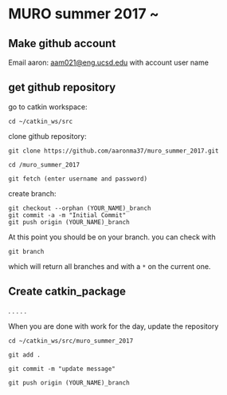 # MURO summer 2017 ~

## Make github account

Email aaron: aam021@eng.ucsd.edu with account user name

## get github repository

go to catkin workspace:

`cd ~/catkin_ws/src`

clone github repository:

```
git clone https://github.com/aaronma37/muro_summer_2017.git

cd /muro_summer_2017

git fetch (enter username and password)
```

create branch:

```
git checkout --orphan (YOUR_NAME)_branch
git commit -a -m "Initial Commit"
git push origin (YOUR_NAME)_branch
```

At this point you should be on your branch. you can check with

`git branch`

which will return all branches and with a `*` on the current one.

## Create catkin_package

. . . . .

When you are done with work for the day, update the repository

```
cd ~/catkin_ws/src/muro_summer_2017

git add .

git commit -m "update message"

git push origin (YOUR_NAME)_branch
```
